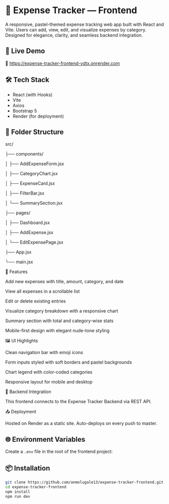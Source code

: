 # 💸 Expense Tracker — Frontend

A responsive, pastel-themed expense tracking web app built with React and Vite. Users can add, view, edit, and visualize expenses by category. Designed for elegance, clarity, and seamless backend integration.

## 🚀 Live Demo

🔗 https://expense-tracker-frontend-ydtx.onrender.com

## 🛠️ Tech Stack

- React (with Hooks)
- Vite
- Axios
- Bootstrap 5
- Render (for deployment)


## 📁 Folder Structure
src/ 

├── components/ 

│  ├── AddExpenseForm.jsx

│  ├── CategoryChart.jsx

│  ├── ExpenseCard.jsx 

│  ├── FilterBar.jsx 

│ └── SummarySection.jsx

├── pages/

│  ├── Dashboard.jsx 

│  ├── AddExpense.jsx 

│  └── EditExpensePage.jsx 

├── App.jsx 

└── main.jsx


🧪 Features

Add new expenses with title, amount, category, and date

View all expenses in a scrollable list

Edit or delete existing entries

Visualize category breakdown with a responsive chart

Summary section with total and category-wise stats

Mobile-first design with elegant nude-tone styling


🖼️ UI Highlights

Clean navigation bar with emoji icons

Form inputs styled with soft borders and pastel backgrounds

Chart legend with color-coded categories

Responsive layout for mobile and desktop



🧩 Backend Integration

This frontend connects to the Expense Tracker Backend via REST API.



📤 Deployment

Hosted on Render as a static site. Auto-deploys on every push to master.



## 🌐 Environment Variables

Create a `.env` file in the root of the frontend project:


## 📦 Installation
```bash
git clone https://github.com/anmolugale13/expense-tracker-frontend.git
cd expense-tracker-frontend
npm install
npm run dev


